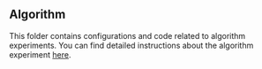 ## Algorithm

This folder contains configurations and code related to algorithm experiments. You can find detailed instructions about the algorithm experiment [here](../../docs/algorithm_exp.md#algorithm-experiment).

